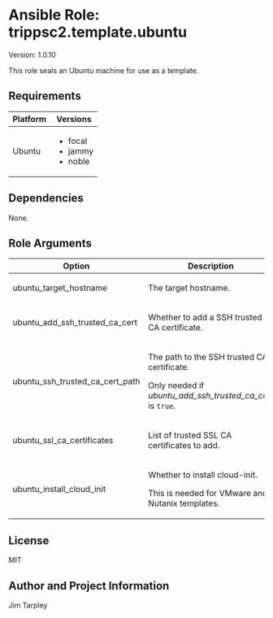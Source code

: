 <!-- BEGIN_ANSIBLE_DOCS -->

# Ansible Role: trippsc2.template.ubuntu
Version: 1.0.10

This role seals an Ubuntu machine for use as a template.

## Requirements

| Platform | Versions |
| -------- | -------- |
| Ubuntu | <ul><li>focal</li><li>jammy</li><li>noble</li></ul> |

## Dependencies

None.

## Role Arguments
|Option|Description|Type|Required|Choices|Default|
|---|---|---|---|---|---|
| ubuntu_target_hostname | <p>The target hostname.</p> | str | yes |  |  |
| ubuntu_add_ssh_trusted_ca_cert | <p>Whether to add a SSH trusted CA certificate.</p> | bool | no |  | false |
| ubuntu_ssh_trusted_ca_cert_path | <p>The path to the SSH trusted CA certificate.</p><p>Only needed if *ubuntu_add_ssh_trusted_ca_cert* is `true`.</p> | path | no |  |  |
| ubuntu_ssl_ca_certificates | <p>List of trusted SSL CA certificates to add.</p> | list | no |  |  |
| ubuntu_install_cloud_init | <p>Whether to install cloud-init.</p><p>This is needed for VMware and Nutanix templates.</p> | bool | no |  | false |


## License
MIT

## Author and Project Information
Jim Tarpley
<!-- END_ANSIBLE_DOCS -->

